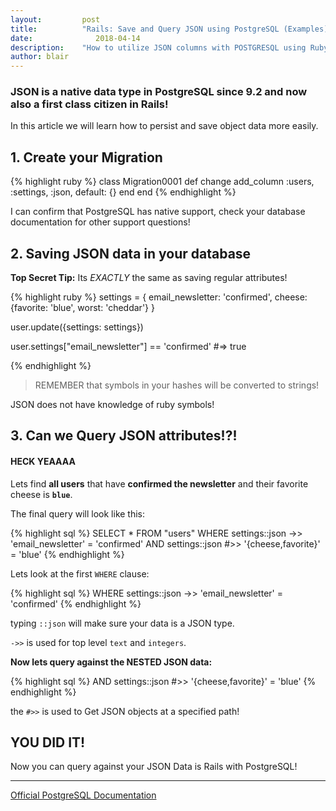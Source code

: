 ```yaml
---
layout:			post
title:			"Rails: Save and Query JSON using PostgreSQL (Examples)"
date:		 	   2018-04-14
description:	"How to utilize JSON columns with POSTGRESQL using Ruby on Rails and ActiveRecord"
author:	blair
---
```


### JSON is a native data type in PostgreSQL since 9.2 and now also a first class citizen in Rails!

In this article we will learn how to persist and save object data more easily.

## 1. Create your Migration

{% highlight ruby %}
class Migration0001
  def change
    add_column :users, :settings, :json, default: {}
  end
end
{% endhighlight  %}

I can confirm that PostgreSQL has native support, check your database documentation for other support questions!

## 2. Saving JSON data in your database

**Top Secret Tip:** Its *EXACTLY*  the same as saving regular attributes!

{% highlight ruby %}
settings = {
  email_newsletter: 'confirmed',
  cheese: {favorite: 'blue', worst: 'cheddar'}
}

user.update({settings: settings})

user.settings["email_newsletter"] == 'confirmed'
#=> true

{% endhighlight  %}

> REMEMBER that symbols in your hashes will be converted to strings!

JSON does not have knowledge of  ruby symbols!



## 3. Can we Query JSON attributes!?!

#### **HECK YEAAAA**

Lets find **all users** that have **confirmed the newsletter** and their favorite cheese is **`blue`**.

The final query will look like this:

{% highlight sql %}
SELECT * FROM "users"
WHERE settings::json ->> 'email_newsletter' = 'confirmed'
AND settings::json #>> '{cheese,favorite}' = 'blue'
{% endhighlight  %}

Lets look at the first `WHERE` clause:

{% highlight sql %}
WHERE settings::json ->> 'email_newsletter' = 'confirmed'
{% endhighlight  %}

typing `::json` will make sure your data is a JSON type.

`->>` is used for top level `text` and `integers`.

**Now lets query against the NESTED JSON data:**

{% highlight sql %}
AND settings::json #>> '{cheese,favorite}' = 'blue'
{% endhighlight  %}

the `#>>` is used to Get JSON objects at a specified path!

## YOU DID IT!

Now you can query against your JSON Data is Rails with PostgreSQL!

---

[Official PostgreSQL Documentation](https://www.postgresql.org/docs/9.3/static/functions-json.html#FUNCTIONS-JSON-OP-TABLE)
